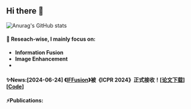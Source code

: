 ## Hi there 👋
![Anurag's GitHub stats](https://github-readme-stats.vercel.app/api?username=song-chengcheng&show_icons=true&theme=tokyonight)
<!--
**song-chengcheng/song-chengcheng** is a ✨ _special_ ✨ repository because its `README.md` (this file) appears on your GitHub profile.

Here are some ideas to get you started:

- 🔭 I’m currently working on ...
- 🌱 I’m currently learning ...
- 👯 I’m looking to collaborate on ...
- 🤔 I’m looking for help with ...
- 💬 Ask me about ...
- 📫 How to reach me: ...
- 😄 Pronouns: ...
- ⚡ Fun fact: ...
-->

#### 🔭 Reseach-wise, I mainly focus on:
  - **Information Fusion**
  - **Image Enhancement**
  - 

#### ✨News:[2024-06-24] 《[IFFusion]([]())》被《ICPR 2024》正式接收！[[论文下载]()] [[Code]()]

#### ⚡Publications:

